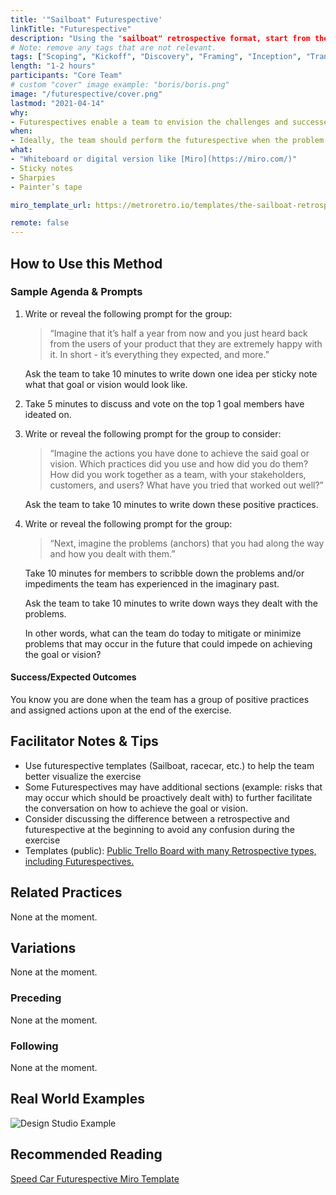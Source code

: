 ```yaml
---
title: '"Sailboat" Futurespective'
linkTitle: "Futurespective"
description: "Using the "sailboat" retrospective format, start from the goal to find ways on how to get there. Teams place themselves in the future by imagining that their goal has been reached. By exploring their imaginary past, teams agree how to work together to reach the goal."
# Note: remove any tags that are not relevant.
tags: ["Scoping", "Kickoff", "Discovery", "Framing", "Inception", "Transition", "Modernization", "Delivery"]
length: "1-2 hours"
participants: "Core Team"
# custom "cover" image example: "boris/boris.png"
image: "/futurespective/cover.png" 
lastmod: "2021-04-14"
why: 
- Futurespectives enable a team to envision the challenges and successes as they work towards a common goal. This will empower members to proactively align on drivers contributing to the goal, as well as minimize/mitigate “anchors” that may hinder the team from achieving it.
when:
- Ideally, the team should perform the futurespective when the problem and solution space has been defined. This will better allow the team to align their working agreements towards goals and objectives.
what:
- "Whiteboard or digital version like [Miro](https://miro.com/)" 
- Sticky notes
- Sharpies
- Painter’s tape

miro_template_url: https://metroretro.io/templates/the-sailboat-retrospective

remote: false
---
```

## How to Use this Method

### Sample Agenda & Prompts

1. Write or reveal the following prompt for the group: 

   > “Imagine that it’s half a year from now and you just heard back from the users of your product that they are extremely happy with it. In short - it’s everything they expected, and more.”

   Ask the team to take 10 minutes to write down one idea per sticky note what that goal or vision would look like.

1. Take 5 minutes to discuss and vote on the top 1 goal members have ideated on.

1. Write or reveal the following prompt for the group to consider:

   > “Imagine the actions you have done to achieve the said goal or vision. Which practices did you use and how did you do them? How did you work together as a team, with your stakeholders, customers, and users? What have you tried that worked out well?”

   Ask the team to take 10 minutes to write down these positive practices.

1. Write or reveal the following prompt for the group: 

   > “Next, imagine the problems (anchors) that you had along the way and how you dealt with them.”

   Take 10 minutes for members to scribble down the problems and/or impediments the team has experienced in the imaginary past.

   Ask the team to take 10 minutes to write down ways they dealt with the problems. 

   In other words, what can the team do today to mitigate or minimize problems that may occur in the future that could impede on achieving the goal or vision?

#### Success/Expected Outcomes

You know you are done when the team has a group of positive practices and assigned actions upon at the end of the exercise.

## Facilitator Notes & Tips
- Use futurespective templates (Sailboat, racecar, etc.) to help the team better visualize the exercise
- Some Futurespectives may have additional sections (example: risks that may occur which should be proactively dealt with) to further facilitate the conversation on how to achieve the goal or vision.
- Consider discussing the difference between a retrospective and futurespective at the beginning to avoid any confusion during the exercise
- Templates (public): [Public Trello Board with many Retrospective types, including Futurespectives.](https://metroretro.io/templates/the-sailboat-retrospective)
   

## Related Practices
None at the moment.

## Variations
None at the moment.

### Preceding
None at the moment.
 
### Following
None at the moment.

## Real World Examples
![Design Studio Example](/images/practices/futurespective/example.png)

## Recommended Reading
[Speed Car Futurespective Miro Template](https://metroretro.io/templates/the-speed-car-and-the-abyss)
